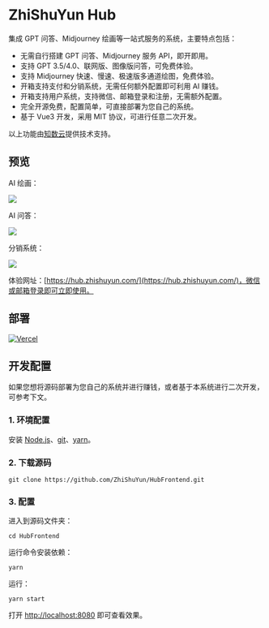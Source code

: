 # ZhiShuYun Hub

集成 GPT 问答、Midjourney 绘画等一站式服务的系统，主要特点包括：

- 无需自行搭建 GPT 问答、Midjourney 服务 API，即开即用。
- 支持 GPT 3.5/4.0、联网版、图像版问答，可免费体验。
- 支持 Midjourney 快速、慢速、极速版多通道绘图，免费体验。
- 开箱支持支付和分销系统，无需任何额外配置即可利用 AI 赚钱。
- 开箱支持用户系统，支持微信、邮箱登录和注册，无需额外配置。
- 完全开源免费，配置简单，可直接部署为您自己的系统。
- 基于 Vue3 开发，采用 MIT 协议，可进行任意二次开发。

以上功能由[知数云](https://data.zhishuyun.com/)提供技术支持。

## 预览

AI 绘画：

![](https://cdn.zhishuyun.com/20240101-214257.png)

AI 问答：

![](https://cdn.zhishuyun.com/20240101-214017.png)

分销系统：

![](https://cdn.zhishuyun.com/20240101-214316.png)

体验网址：[https://hub.zhishuyun.com/](https://hub.zhishuyun.com/)，微信或邮箱登录即可立即使用。

## 部署

[![Vercel](https://vercel.com/button)](https://vercel.com/import/project?template=https://github.com/ZhiShuYun/HubFrontend)

## 开发配置

如果您想将源码部署为您自己的系统并进行赚钱，或者基于本系统进行二次开发，可参考下文。

### 1. 环境配置

安装 [Node.js](https://nodejs.org/en)、[git](https://git-scm.com/)、[yarn](https://yarnpkg.com/)。

### 2. 下载源码

```
git clone https://github.com/ZhiShuYun/HubFrontend.git
```

### 3. 配置

进入到源码文件夹：

```
cd HubFrontend
```

运行命令安装依赖：

```
yarn
```

运行：

```
yarn start
```

打开 [http://localhost:8080](http://localhost:8080) 即可查看效果。
